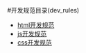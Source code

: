 #开发规范目录(dev_rules)

* [html开发规范](https://github.com/bxcn/dev_rules/blob/master/html_dev_rules.md)
* [js开发规范](https://github.com/bxcn/dev_rules/blob/master/js_dev_rules.md)
* [css开发规范](https://github.com/bxcn/dev_rules/blob/master/css_dev_rules.md)